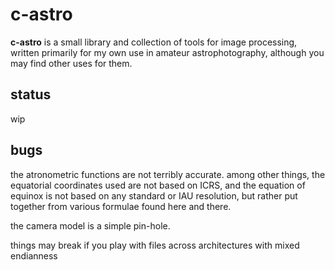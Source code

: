 # c-astro

**c-astro** is a small library and collection of tools for image processing,
written primarily for my own use in amateur astrophotography, although you may
find other uses for them.

## status

wip

## bugs

the atronometric functions are not terribly accurate.  among other things,
the equatorial coordinates used are not based on ICRS, and the equation of
equinox is not based on any standard or IAU resolution, but rather put together
from various formulae found here and there.

the camera model is a simple pin-hole.

things may break if you play with files across architectures with mixed
endianness
